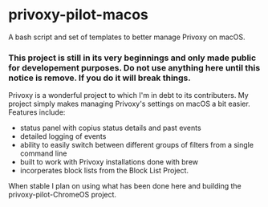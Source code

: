 # privoxy-pilot-macos
A bash script and set of templates to better manage Privoxy on macOS.

### **This project is still in its very beginnings and only made public for developement purposes. Do not use anything here until this notice is remove. If you do it will break things.** 

Privoxy is a wonderful project to which I'm in debt to its contributers. My project simply makes managing Privoxy's settings on macOS a bit easier. Features include:

- status panel with copius status details and past events
- detailed logging of events
- ability to easily switch between different groups of filters from a single command line
- built to work with Privoxy installations done with brew
- incorperates block lists from the Block List Project.

When stable I plan on using what has been done here and building the privoxy-pilot-ChromeOS project.

